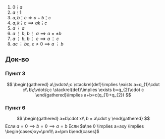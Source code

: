 1. $0\vdots a$
2. $a\vdots 1$ 
3. $a,b\vdots c\Rightarrow a+b\vdots c$
4. $a,k \vdots c \implies ak\vdots c$ 
5. $a\;\vdots\;a$
6. $a\;\vdots\;b,\ b\;\vdots\;a\implies a=\pm b$
7. $a\;\vdots\;b,\ b\;\vdots\;c\implies a\;\vdots\;c$
8. $ac\;\vdots\;bc,\ c\ne 0\implies a\;\vdots\;b$
## Док-во

### Пункт 3

$$
\begin{gathered}
a\;\vdots\;c \stackrel{def}\implies \exists a=q_{1}\cdot c\\
b\;\vdots\;c \stackrel{def}\implies \exists b=q_{2}\cdot c
\end{gathered}\implies a+b=c(q_{1}+q_{2})
$$
### Пункт 6

$$
\begin{gathered}
a=b\cdot x\\
b = a\cdot y
\end{gathered}
$$
Если $a=0 \implies b=0 \implies a=b$
Если $a\ne 0 \implies a=axy \implies \begin{cases}xy=\pm1\\ a=\pm b\end{cases}$

